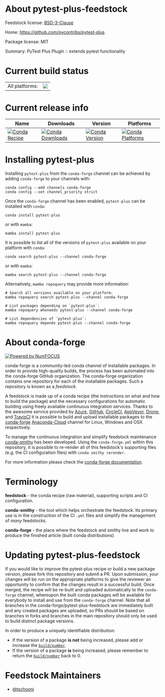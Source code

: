 About pytest-plus-feedstock
===========================

Feedstock license: [BSD-3-Clause](https://github.com/conda-forge/pytest-plus-feedstock/blob/main/LICENSE.txt)

Home: https://github.com/pycontribs/pytest-plus

Package license: MIT

Summary: PyTest Plus Plugin :: extends pytest functionality

Current build status
====================


<table><tr><td>All platforms:</td>
    <td>
      <a href="https://dev.azure.com/conda-forge/feedstock-builds/_build/latest?definitionId=11667&branchName=main">
        <img src="https://dev.azure.com/conda-forge/feedstock-builds/_apis/build/status/pytest-plus-feedstock?branchName=main">
      </a>
    </td>
  </tr>
</table>

Current release info
====================

| Name | Downloads | Version | Platforms |
| --- | --- | --- | --- |
| [![Conda Recipe](https://img.shields.io/badge/recipe-pytest--plus-green.svg)](https://anaconda.org/conda-forge/pytest-plus) | [![Conda Downloads](https://img.shields.io/conda/dn/conda-forge/pytest-plus.svg)](https://anaconda.org/conda-forge/pytest-plus) | [![Conda Version](https://img.shields.io/conda/vn/conda-forge/pytest-plus.svg)](https://anaconda.org/conda-forge/pytest-plus) | [![Conda Platforms](https://img.shields.io/conda/pn/conda-forge/pytest-plus.svg)](https://anaconda.org/conda-forge/pytest-plus) |

Installing pytest-plus
======================

Installing `pytest-plus` from the `conda-forge` channel can be achieved by adding `conda-forge` to your channels with:

```
conda config --add channels conda-forge
conda config --set channel_priority strict
```

Once the `conda-forge` channel has been enabled, `pytest-plus` can be installed with `conda`:

```
conda install pytest-plus
```

or with `mamba`:

```
mamba install pytest-plus
```

It is possible to list all of the versions of `pytest-plus` available on your platform with `conda`:

```
conda search pytest-plus --channel conda-forge
```

or with `mamba`:

```
mamba search pytest-plus --channel conda-forge
```

Alternatively, `mamba repoquery` may provide more information:

```
# Search all versions available on your platform:
mamba repoquery search pytest-plus --channel conda-forge

# List packages depending on `pytest-plus`:
mamba repoquery whoneeds pytest-plus --channel conda-forge

# List dependencies of `pytest-plus`:
mamba repoquery depends pytest-plus --channel conda-forge
```


About conda-forge
=================

[![Powered by
NumFOCUS](https://img.shields.io/badge/powered%20by-NumFOCUS-orange.svg?style=flat&colorA=E1523D&colorB=007D8A)](https://numfocus.org)

conda-forge is a community-led conda channel of installable packages.
In order to provide high-quality builds, the process has been automated into the
conda-forge GitHub organization. The conda-forge organization contains one repository
for each of the installable packages. Such a repository is known as a *feedstock*.

A feedstock is made up of a conda recipe (the instructions on what and how to build
the package) and the necessary configurations for automatic building using freely
available continuous integration services. Thanks to the awesome service provided by
[Azure](https://azure.microsoft.com/en-us/services/devops/), [GitHub](https://github.com/),
[CircleCI](https://circleci.com/), [AppVeyor](https://www.appveyor.com/),
[Drone](https://cloud.drone.io/welcome), and [TravisCI](https://travis-ci.com/)
it is possible to build and upload installable packages to the
[conda-forge](https://anaconda.org/conda-forge) [Anaconda-Cloud](https://anaconda.org/)
channel for Linux, Windows and OSX respectively.

To manage the continuous integration and simplify feedstock maintenance
[conda-smithy](https://github.com/conda-forge/conda-smithy) has been developed.
Using the ``conda-forge.yml`` within this repository, it is possible to re-render all of
this feedstock's supporting files (e.g. the CI configuration files) with ``conda smithy rerender``.

For more information please check the [conda-forge documentation](https://conda-forge.org/docs/).

Terminology
===========

**feedstock** - the conda recipe (raw material), supporting scripts and CI configuration.

**conda-smithy** - the tool which helps orchestrate the feedstock.
                   Its primary use is in the construction of the CI ``.yml`` files
                   and simplify the management of *many* feedstocks.

**conda-forge** - the place where the feedstock and smithy live and work to
                  produce the finished article (built conda distributions)


Updating pytest-plus-feedstock
==============================

If you would like to improve the pytest-plus recipe or build a new
package version, please fork this repository and submit a PR. Upon submission,
your changes will be run on the appropriate platforms to give the reviewer an
opportunity to confirm that the changes result in a successful build. Once
merged, the recipe will be re-built and uploaded automatically to the
`conda-forge` channel, whereupon the built conda packages will be available for
everybody to install and use from the `conda-forge` channel.
Note that all branches in the conda-forge/pytest-plus-feedstock are
immediately built and any created packages are uploaded, so PRs should be based
on branches in forks and branches in the main repository should only be used to
build distinct package versions.

In order to produce a uniquely identifiable distribution:
 * If the version of a package **is not** being increased, please add or increase
   the [``build/number``](https://docs.conda.io/projects/conda-build/en/latest/resources/define-metadata.html#build-number-and-string).
 * If the version of a package **is** being increased, please remember to return
   the [``build/number``](https://docs.conda.io/projects/conda-build/en/latest/resources/define-metadata.html#build-number-and-string)
   back to 0.

Feedstock Maintainers
=====================

* [@tschoonj](https://github.com/tschoonj/)

